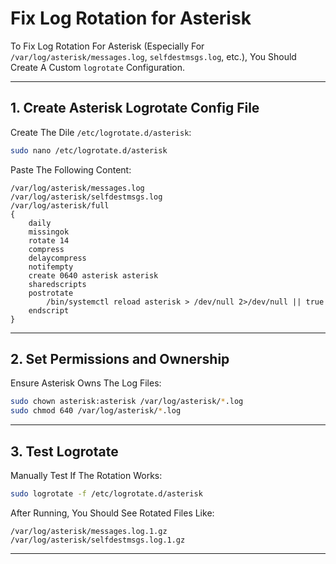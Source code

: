 # Fix Log Rotation for Asterisk

To Fix Log Rotation For Asterisk (Especially For `/var/log/asterisk/messages.log`, `selfdestmsgs.log`, etc.), You Should Create A Custom `logrotate` Configuration.

---

## 1. Create Asterisk Logrotate Config File

Create The Dile `/etc/logrotate.d/asterisk`:

```bash
sudo nano /etc/logrotate.d/asterisk
```

Paste The Following Content:

```nginx
/var/log/asterisk/messages.log
/var/log/asterisk/selfdestmsgs.log
/var/log/asterisk/full
{
    daily
    missingok
    rotate 14
    compress
    delaycompress
    notifempty
    create 0640 asterisk asterisk
    sharedscripts
    postrotate
        /bin/systemctl reload asterisk > /dev/null 2>/dev/null || true
    endscript
}
```

---

## 2. Set Permissions and Ownership

Ensure Asterisk Owns The Log Files:

```bash
sudo chown asterisk:asterisk /var/log/asterisk/*.log
sudo chmod 640 /var/log/asterisk/*.log
```

---

## 3. Test Logrotate

Manually Test If The Rotation Works:

```bash
sudo logrotate -f /etc/logrotate.d/asterisk
```

After Running, You Should See Rotated Files Like:

```
/var/log/asterisk/messages.log.1.gz
/var/log/asterisk/selfdestmsgs.log.1.gz
```

---
